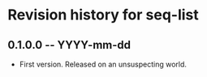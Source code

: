 # Revision history for seq-list

## 0.1.0.0  -- YYYY-mm-dd

* First version. Released on an unsuspecting world.
